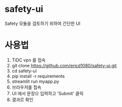 # safety-ui
Safety 모듈을 검토하기 위하여 간단한 UI

# 사용법
1. TiDC vpn 를 접속
2. git clone https://github.com/ericd1080/safety-ui.git
3. cd safety-ui
4. pip install -r requirements
5. streamlit run myapp.py
6. 브라우저를 접속
7. UI 에서 문장으 입력하고 'Submit' 클릭
8. 결과르 확인
